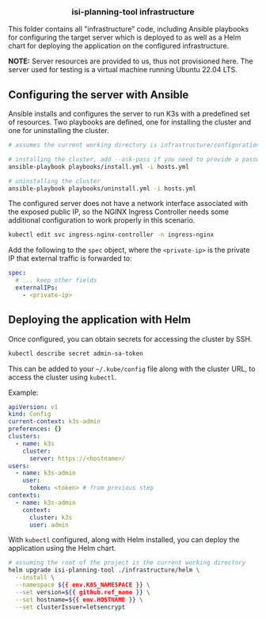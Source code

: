 <h3 align="center">isi-planning-tool infrastructure</h3>

This folder contains all "infrastructure" code, including Ansible playbooks for configuring the target server which is deployed to as well as a Helm chart for deploying the application on the configured infrastructure.

**NOTE:** Server resources are provided to us, thus not provisioned here.
The server used for testing is a virtual machine running Ubuntu 22.04 LTS.

## Configuring the server with Ansible

Ansible installs and configures the server to run K3s with a predefined set of resources.
Two playbooks are defined, one for installing the cluster and one for uninstalling the cluster.

```bash
# assumes the current working directory is infrastructure/configuration

# installing the cluster, add --ask-pass if you need to provide a password (no SSH key added)
ansible-playbook playbooks/install.yml -i hosts.yml

# uninstalling the cluster
ansible-playbook playbooks/uninstall.yml -i hosts.yml
```

The configured server does not have a network interface associated with the exposed public IP, so the NGINX Ingress Controller needs some additional configuration to work properly in this scenario.

```bash
kubectl edit svc ingress-nginx-controller -n ingress-nginx
```

Add the following to the `spec` object, where the `<private-ip>` is the private IP that external traffic is forwarded to:

```yaml
spec:
  # ... keep other fields
  externalIPs:
    - <private-ip>
```

## Deploying the application with Helm

Once configured, you can obtain secrets for accessing the cluster by SSH.

```bash
kubectl describe secret admin-sa-token
```

This can be added to your `~/.kube/config` file along with the cluster URL, to access the cluster using `kubectl`.

Example:

```yaml
apiVersion: v1
kind: Config
current-context: k3s-admin
preferences: {}
clusters:
  - name: k3s
    cluster:
      server: https://<hostname>/
users:
  - name: k3s-admin
    user:
      token: <token> # from previous step
contexts:
  - name: k3s-admin
    context:
      cluster: k3s
      user: admin
```

With `kubectl` configured, along with Helm installed, you can deploy the application using the Helm chart.

```bash
# assuming the root of the project is the current working directory
helm upgrade isi-planning-tool ./infrastructure/helm \
  --install \
  --namespace ${{ env.K8S_NAMESPACE }} \
  --set version=${{ github.ref_name }} \
  --set hostname=${{ env.HOSTNAME }} \
  --set clusterIssuer=letsencrypt
```
